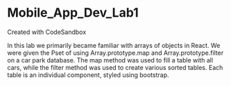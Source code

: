 # Mobile_App_Dev_Lab1
Created with CodeSandbox

In this lab we primarily became familiar with arrays of objects in React. We were given the Pset of using Array.prototype.map and Array.prototype.filter on a car park database. The map method was used to fill a table with all cars, while the filter method was used to create various sorted tables. Each table is an individual component, styled using bootstrap.  
